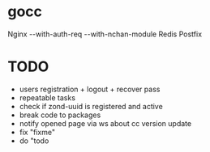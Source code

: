 # gocc

Nginx --with-auth-req --with-nchan-module
Redis
Postfix

# TODO
- users registration + logout + recover pass
- repeatable tasks
- check if zond-uuid is registered and active
- break code to packages
- notify opened page via ws about cc version update
- fix "fixme"
- do "todo
